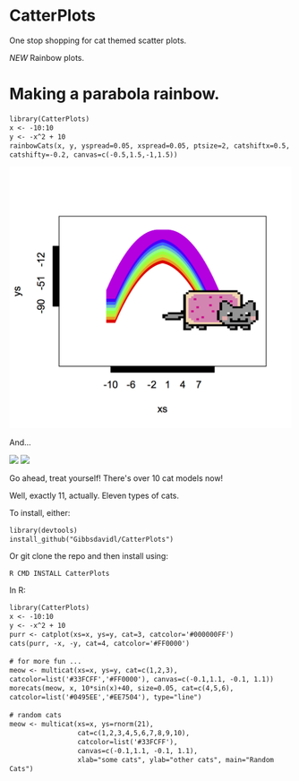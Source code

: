 # CatterPlots
One stop shopping for cat themed scatter plots.

*NEW*
Rainbow plots.

# Making a parabola rainbow.

```
library(CatterPlots)
x <- -10:10
y <- -x^2 + 10
rainbowCats(x, y, yspread=0.05, xspread=0.05, ptsize=2, catshiftx=0.5, catshifty=-0.2, canvas=c(-0.5,1.5,-1,1.5))
```

<img src="https://github.com/Gibbsdavidl/CatterPlot/blob/master/examples/nyan_cat_plot.png" width="600">

And...

<img src="https://github.com/Gibbsdavidl/CatterPlot/blob/master/examples/catplot_ex_6.png" width="600">
<img src="https://github.com/Gibbsdavidl/CatterPlot/blob/master/examples/random_cats.png" width="600">

Go ahead, treat yourself! There's over 10 cat models now!

Well, exactly 11, actually. Eleven types of cats.

To install, either:
```
library(devtools)
install_github("Gibbsdavidl/CatterPlots")
```
Or git clone the repo and then install using:
```
R CMD INSTALL CatterPlots
```

In R:

```
library(CatterPlots)
x <- -10:10
y <- -x^2 + 10
purr <- catplot(xs=x, ys=y, cat=3, catcolor='#000000FF')
cats(purr, -x, -y, cat=4, catcolor='#FF0000')

# for more fun ...
meow <- multicat(xs=x, ys=y, cat=c(1,2,3), catcolor=list('#33FCFF','#FF0000'), canvas=c(-0.1,1.1, -0.1, 1.1))
morecats(meow, x, 10*sin(x)+40, size=0.05, cat=c(4,5,6), catcolor=list('#0495EE','#EE7504'), type="line")

# random cats
meow <- multicat(xs=x, ys=rnorm(21),
                 cat=c(1,2,3,4,5,6,7,8,9,10),
                 catcolor=list('#33FCFF'),
                 canvas=c(-0.1,1.1, -0.1, 1.1),
                 xlab="some cats", ylab="other cats", main="Random Cats")

```
